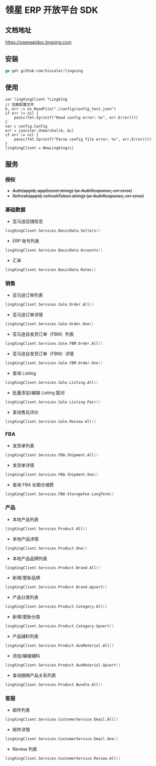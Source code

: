 领星 ERP 开放平台 SDK
====================

## 文档地址

https://openapidoc.lingxing.com

## 安装

```go
go get github.com/hiscaler/lingxing
```

## 使用

```
var lingXingClient *LingXing
// 加载配置文件
b, err := os.ReadFile("./config/config_test.json")
if err != nil {
    panic(fmt.Sprintf("Read config error: %s", err.Error()))
}
var c config.Config
err = jsoniter.Unmarshal(b, &c)
if err != nil {
    panic(fmt.Sprintf("Parse config file error: %s", err.Error()))
}
lingXingClient = NewLingXing(c)
```

## 服务

### ~~授权~~

- ~~Auth(appId, appSecret string) (ar AuthResponse, err error)~~
- ~~Refresh(appId, refreshToken string) (ar AuthResponse, err error)~~

### 基础数据

- 亚马逊店铺信息

```go
lingXingClient.Services.BasicData.Sellers()
```

- ERP 账号列表

```go
lingXingClient.Services.BasicData.Accounts()
```

- 汇率

```go
lingXingClient.Services.BasicData.Rates()
```

### 销售

- 亚马逊订单列表

```go
lingXingClient.Services.Sale.Order.All()
```

- 亚马逊订单详情

```go
lingXingClient.Services.Sale.Order.One()
```

- 亚马逊自发货订单（FBM）列表

```go
lingXingClient.Services.Sale.FBM.Order.All()
```

- 亚马逊自发货订单（FBM）详情

```go
lingXingClient.Services.Sale.FBM.Order.One()
```

- 查询 Listing

```go
lingXingClient.Services.Sale.Listing.All()
```

- 批量添加/编辑 Listing 配对

```go
lingXingClient.Services.Sale.Listing.Pair()
```

- 查询售后评价

```go
lingXingClient.Services.Sale.Review.All()
```

### FBA

- 发货单列表

```go
lingXingClient.Services.FBA.Shipment.All()
```

- 发货单详情

```go
lingXingClient.Services.FBA.Shipment.One()
```

- 查询 FBA 长期仓储费

```go
lingXingClient.Services.FBA.StorageFee.LongTerm()
```

### 产品

- 本地产品列表

```go
lingXingClient.Services.Product.All()
```

- 本地产品详情

```go
lingXingClient.Services.Product.One()
```

- 本地产品品牌列表

```go
lingXingClient.Services.Product.Brand.All()
```

- 新增/更新品牌

```go
lingXingClient.Services.Product.Brand.Upsert()
```

- 产品分类列表

```go
lingXingClient.Services.Product.Category.All()
```

- 新增/更新分类

```go
lingXingClient.Services.Product.Category.Upsert()
```

- 产品辅料列表

```go
lingXingClient.Services.Product.AuxMaterial.All()
```

- 添加/编辑辅料

```go
lingXingClient.Services.Product.AuxMaterial.Upsert()
```

- 查询捆绑产品关系列表

```go
lingXingClient.Services.Product.Bundle.All()
```

### 客服

- 邮件列表

```go
lingXingClient.Services.CustomerService.Email.All()
```

- 邮件详情

```go
lingXingClient.Services.CustomerService.Email.One()
```

- Review 列表

```go
lingXingClient.Services.CustomerService.Review.All()
```